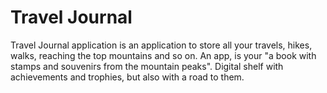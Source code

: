 # Travel Journal
Travel Journal application is an application to store all your travels, hikes, walks, reaching the top mountains and so on. An app, is your "a book with stamps and souvenirs from the mountain peaks". Digital shelf with achievements and trophies, but also with a road to them.
